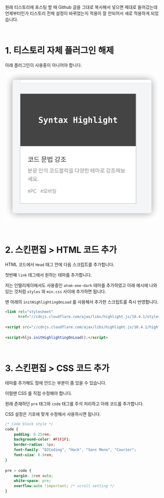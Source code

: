 원래 티스토리에 포스팅 할 때 Github 글을 그대로 복사해서 넣으면 제대로 들어갔는데 언제부터인가 티스토리 전체 설정이 바뀌었는지 적용이 잘 안되어서 새로 적용하게 되었습니다.

<br>

# 1. 티스토리 자체 플러그인 해제

아래 플러그인이 사용중이 아니어야 합니다.

![](https://github.com/ParkJiwoon/PrivateStudy/blob/master/Tip/images/tistory.png?raw=true)

<br>

# 2. 스킨편집 > HTML 코드 추가

HTML 코드에서 `Head` 태그 안에 다음 스크립트를 추가합니다.

첫번째 `link` 태그에서 원하는 테마를 추가합니다.

저는 인텔리제이에서도 사용중인 `atom-one-dark` 테마를 추가하였고 아래 예시에 나와있는 것처럼 `styles` 와 `min.css` 사이에 추가하면 됩니다.

맨 아래의 `initHighlightingOnLoad` 를 사용해서 추가한 스크립트를 즉시 반영합니다.

```html
<link rel="stylesheet"
      href="//cdnjs.cloudflare.com/ajax/libs/highlight.js/10.4.1/styles/atom-one-dark.min.css">

<script src="//cdnjs.cloudflare.com/ajax/libs/highlight.js/10.4.1/highlight.min.js"></script>
	
<script>hljs.initHighlightingOnLoad();</script>
```

<br>

# 3. 스킨편집 > CSS 코드 추가

테마를 추가해도 맘에 안드는 부분이 좀 있을 수 있습니다.

이럴땐 CSS 를 직접 수정해야 합니다.

원래 존재하던 `pre` 태그와 `code` 태그를 주석 처리하고 아래 코드를 추가합니다.

CSS 설정은 기호에 맞게 수정해서 사용하시면 됩니다.

```css
/* Code block style */
code {
    padding: 0.25rem;
    background-color: #F1F1F1;
    border-radius: 5px;
    font-family: "D2Coding", "Hack", "Sans Mono", "Courier";
    font-size: 0.9rem;
}

pre > code {
    margin: 1rem auto;
    white-space: pre;
    overflow:auto !important; /* scroll setting */
}
```
